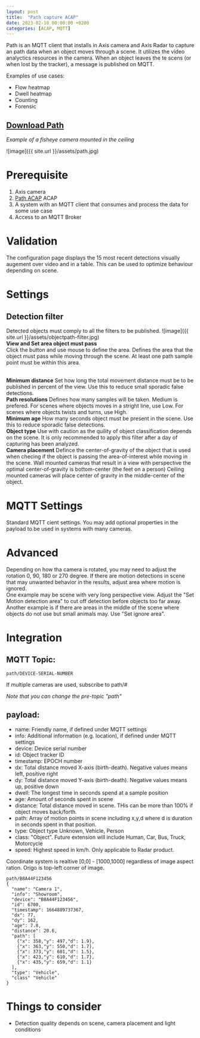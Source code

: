 ```yaml
---
layout: post
title:  "Path capture ACAP"
date: 2023-02-10 00:00:00 +0200
categories: [ACAP, MQTT]
---
```

Path is an MQTT client that installs in Axis camera and Axis Radar to capture an path data when an object moves through a scene.  It utilizes the video analyctics resources in the camera. When an object leaves the te scens (or when lost by the tracker), a message is published on MQTT. 

Examples of use cases:
* Flow heatmap
* Dwell heatmap
* Counting
* Forensic

## [Download Path](https://api.aintegration.team/acap/path?source=pages)

_Example of a fisheye camera mounted in the ceiling_  

![image]({{ site.url }}/assets/path.jpg)

# Prerequisite
1. Axis camera  
2. [Path ACAP](https://api.aintegration.team/acap/path?source=pages) ACAP
3. A system with an MQTT client that consumes and process the data for some use case  
4. Access to an MQTT Broker

# Validation
The configuration page displays the 15 most recent detections visually augement over video and in a table.  This can be used to optimize behaviour depending on scene.

# Settings

## Detection filter
Detected objects must comply to all the filters to be published.
![image]({{ site.url }}/assets/objectpath-filter.jpg)
\
**View and Set area object must pass**  
Click the button and use mouse to define the area. Defines the area that the object must pass while moving through the scene.  At least one path sample point must be within this area.

\
**Minimum distance**
Set how long the total movement distance must be to be published in percent of the view.  Use this to reduce small sporadic false detections.
\
**Path resolutions**
Defines how many samples will be taken. Medium is prefered.  For scenes where objects moves in a stright line, use Low.  For scenes where objects twists and turns, use High.
\
**Minimum age**
How many seconds object must be present in the scene.  Use this to reduce sporadic false detections.
\
**Object type**
Use with caution as the quility of object classification depends on the scene.  It is only recommended to apply this filter after a day of capturing has been analyzed.
\
**Camera placement**
Defince the center-of-gravity of the object that is used when checing if the object is passing the area-of-interest while moving in the scene.
Wall mounted cameras that result in a view with perspective the optimal center-of-gravity is bottom-center (the feet on a person)
Ceiling mounted cameras will place center of gravity in the middle-center of the object.

# MQTT Settings
Standard MQTT cient settings.  You may add optional properties in the payload to be used in systems with many cameras.

# Advanced
Depending on how tha camera is rotated, you may need to adjust the rotation 0, 90, 180 or 270 degree.
If there are motion detections in scene that may unwanted behavior in the results, adjust area where motion is ignored.  
One example may be scene with very long perspective view.  Adjust the "Set Motion detection area" to cut off detection before objects too far away.
Another example is if there are areas in the middle of the scene where objects do not use but small animals may.  Use "Set ignore area".


# Integration

## MQTT Topic:
```
path/DEVICE-SERIAL-NUMBER
```
If multiple cameras are used, subscribe to path/#

_Note that you can change the pre-topic "path"_

## payload:
* name: Friendly name, if defined under MQTT settings
* info: Additional information (e.g. location), if defined under MQTT settings
* device: Device serial number
* id: Object tracker ID
* timestamp: EPOCH number
* dx: Total distance moved X-axis (birth-death).  Negative values means left, positive right
* dy: Total distance moved Y-axis (birth-death). Negative values means up, positive down
* dwell: The longest time in seconds spend at a sample position
* age: Amount of seconds spent in scene
* distance: Total distance moved in scene.  THis can be more than 100% if object moves back/forth.
* path: Array of motion points in scene including x,y,d where d is duration in seconds spent in that position.
* type: Object type Unknown, Vehicle, Person
* class: "Object".  Future extension will include Human, Car, Bus, Truck, Motorcycle
* speed:  Highest speed in km/h.  Only applicable to Radar product.

Coordinate system is realtive [0,0] - [1000,1000] regardless of image aspect ration.  Origo is top-left corner of image.

```
path/B8A44F123456
{
  "name": "Camera 1",
  "info": "Showroom",
  "device": "B8A44F123456",
  "id": 6700,
  "timestamp": 1664889737367,
  "dx": 77,
  "dy": 162,
  "age": 7.8,
  "distance": 20.6,
  "path": [
    {"x": 358,"y": 497,"d": 1.9},
    {"x": 363,"y": 550,"d": 1.7},
    {"x": 373,"y": 601,"d": 1.5},
    {"x": 423,"y": 610,"d": 1.7},
    {"x": 435,"y": 659,"d": 1.1}
  ],
  "type": "Vehicle",
  "class" "Vehicle"
}
```
# Things to consider
* Detection quality depends on scene, camera placement and light conditions